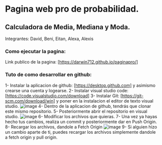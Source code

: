 # Pagina web pro de probabilidad.
## Calculadora de Media, Mediana y Moda.
Integrantes: David, Beni, Eitan, Alexa, Alexis

### Como ejecutar la pagina:
Link publico de la pagina: [https://darwin712.github.io/paginapro/]

### Tuto de como desarrollar en github:
1- Instalar la aplicacion de github: [https://desktop.github.com] y asimismo crearse una cuenta y logearse.
2- Instalar visual studio code: [https://code.visualstudio.com/download]
3- Instalar Git: [https://git-scm.com/download/win] y poner en la instalacion el editor de texto visual studio.
![image](https://github.com/darwin712/paginapro/assets/93103712/33eeb119-6184-4965-9d28-3557c79d82b2)
4- Dentro de la aplicacion de github, tendrás que clonar este mismo repositorio.
5- Posteriormente abrir el repositorio en visual studio.
![image](https://github.com/darwin712/paginapro/assets/93103712/dcb7573c-8fc2-448c-8d93-4304af1b64ce)
6- Modificar los archivos que quieras.
7- Una vez ya hayas hecho tus cambios, realiza un commit y posteriormente dar en Push Origin.
8- Recargar los archivos, dandole a Fetch Origin
![image](https://github.com/darwin712/paginapro/assets/93103712/d3b954ef-ec19-4a80-b57e-d16ba20f9612)
9- Si alguien hizo un cambio aparte de ti, puedes recargar los archivos simplemente dandole a fetch origin y pull origin.
